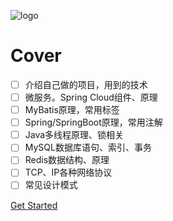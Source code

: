 ![logo](https://docsify.js.org/_media/icon.svg)

# Cover

- [ ] 介绍自己做的项目，用到的技术 
- [ ] 微服务。Spring Cloud组件、原理
- [ ] MyBatis原理，常用标签
- [ ] Spring/SpringBoot原理，常用注解
- [ ] Java多线程原理、锁相关
- [ ] MySQL数据库语句、索引、事务
- [ ] Redis数据结构、原理
- [ ] TCP、IP各种网络协议
- [ ] 常见设计模式

[Get Started](./README.md)